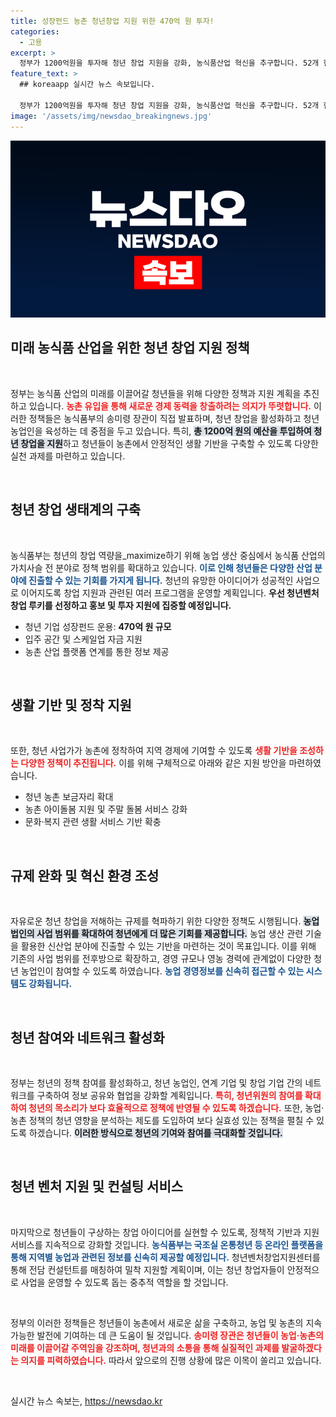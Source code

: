 ```yaml
---
title: 성장펀드 농촌 청년창업 지원 위한 470억 원 투자!
categories:
  - 고용
excerpt: >
  정부가 1200억원을 투자해 청년 창업 지원을 강화, 농식품산업 혁신을 추구합니다. 52개 현장밀착형 과제가 청년의 유입과 농촌 경제 활성화를 위한 청사진으로 제시되며, 스마트 농업과 다양한 창업 기회를 열어주는 새로운 정책이 펼쳐집니다.
feature_text: >
  ## koreaapp 실시간 뉴스 속보입니다.

  정부가 1200억원을 투자해 청년 창업 지원을 강화, 농식품산업 혁신을 추구합니다. 52개 현장밀착형 과제가 청년의 유입과 농촌 경제 활성화를 위한 청사진으로 제시되며, 스마트 농업과 다양한 창업 기회를 열어주는 새로운 정책이 펼쳐집니다.
image: '/assets/img/newsdao_breakingnews.jpg'
---
```


<p><img src="/assets/img/newsdao_breakingnews.jpg" alt="koreaapp 속보" /></p>

<h2 data-ke-size="size26">미래 농식품 산업을 위한 청년 창업 지원 정책</h2>

<p data-ke-size="size16">&nbsp;</p>

<p>정부는 농식품 산업의 미래를 이끌어갈 청년들을 위해 다양한 정책과 지원 계획을 추진하고 있습니다. <b><span style="color: #ee2323;">농촌 유입을 통해 새로운 경제 동력을 창출하려는 의지가 뚜렷합니다.</span></b> 이러한 정책들은 농식품부의 송미령 장관이 직접 발표하며, 청년 창업을 활성화하고 청년 농업인을 육성하는 데 중점을 두고 있습니다. 특히, <b><span style="background-color: #21538527;">총 1200억 원의 예산을 투입하여 청년 창업을 지원</span></b>하고 청년들이 농촌에서 안정적인 생활 기반을 구축할 수 있도록 다양한 실천 과제를 마련하고 있습니다. </p>

<p data-ke-size="size16">&nbsp;</p>

<h2 data-ke-size="size26">청년 창업 생태계의 구축</h2>

<p data-ke-size="size16">&nbsp;</p>

<p>농식품부는 청년의 창업 역량을_maximize하기 위해 농업 생산 중심에서 농식품 산업의 가치사슬 전 분야로 정책 범위를 확대하고 있습니다. <b><span style="color: #1a5490;">이로 인해 청년들은 다양한 산업 분야에 진출할 수 있는 기회를 가지게 됩니다.</span></b> 청년의 유망한 아이디어가 성공적인 사업으로 이어지도록 창업 지원과 관련된 여러 프로그램을 운영할 계획입니다. <b><span style="ee2323;">우선 청년벤처 창업 루키를 선정하고 홍보 및 투자 지원에 집중할 예정입니다.</span></b></p>

<ul>
  <li>청년 기업 성장펀드 운용: <b>470억 원 규모</b></li>
  <li>입주 공간 및 스케일업 자금 지원</li>
  <li>농촌 산업 플랫폼 연계를 통한 정보 제공</li>
</ul>

<p data-ke-size="size16">&nbsp;</p>

<h2 data-ke-size="size26">생활 기반 및 정착 지원</h2>

<p data-ke-size="size16">&nbsp;</p>

<p>또한, 청년 사업가가 농촌에 정착하여 지역 경제에 기여할 수 있도록 <b><span style="color: #ee2323;">생활 기반을 조성하는 다양한 정책이 추진됩니다.</span></b> 이를 위해 구체적으로 아래와 같은 지원 방안을 마련하였습니다. </p>

<ul>
  <li>청년 농촌 보금자리 확대</li>
  <li>농촌 아이돌봄 지원 및 주말 돌봄 서비스 강화</li>
  <li>문화·복지 관련 생활 서비스 기반 확충</li>
</ul>

<p data-ke-size="size16">&nbsp;</p>

<h2 data-ke-size="size26">규제 완화 및 혁신 환경 조성</h2>

<p data-ke-size="size16">&nbsp;</p>

<p>자유로운 청년 창업을 저해하는 규제를 혁파하기 위한 다양한 정책도 시행됩니다. <b><span style="background-color: #21538527;">농업법인의 사업 범위를 확대하여 청년에게 더 많은 기회를 제공합니다.</span></b> 농업 생산 관련 기술을 활용한 신산업 분야에 진출할 수 있는 기반을 마련하는 것이 목표입니다. 이를 위해 기존의 사업 범위를 전후방으로 확장하고, 경영 규모나 영농 경력에 관계없이 다양한 청년 농업인이 참여할 수 있도록 하였습니다. <b><span style="color: #1a5490;">농업 경영정보를 신속히 접근할 수 있는 시스템도 강화됩니다.</span></b></p>

<p data-ke-size="size16">&nbsp;</p>

<h2 data-ke-size="size26">청년 참여와 네트워크 활성화</h2>

<p data-ke-size="size16">&nbsp;</p>

<p>정부는 청년의 정책 참여를 활성화하고, 청년 농업인, 연계 기업 및 창업 기업 간의 네트워크를 구축하여 정보 공유와 협업을 강화할 계획입니다. <b><span style="color: #ee2323;">특히, 청년위원의 참여를 확대하여 청년의 목소리가 보다 효율적으로 정책에 반영될 수 있도록 하겠습니다.</span></b> 또한, 농업·농촌 정책의 청년 영향을 분석하는 제도를 도입하여 보다 실효성 있는 정책을 펼칠 수 있도록 하겠습니다. <b><span style="background-color: #21538527;">이러한 방식으로 청년의 기여와 참여를 극대화할 것입니다.</span></b></p>

<p data-ke-size="size16">&nbsp;</p>

<h2 data-ke-size="size26">청년 벤처 지원 및 컨설팅 서비스</h2>

<p data-ke-size="size16">&nbsp;</p>

<p>마지막으로 청년들이 구상하는 창업 아이디어를 실현할 수 있도록, 정책적 기반과 지원 서비스를 지속적으로 강화할 것입니다. <b><span style="color: #1a5490;">농식품부는 국조실 온통청년 등 온라인 플랫폼을 통해 지역별 농업과 관련된 정보를 신속히 제공할 예정입니다.</span></b> 청년벤처창업지원센터를 통해 전담 컨설턴트를 매칭하여 밀착 지원할 계획이며, 이는 청년 창업자들이 안정적으로 사업을 운영할 수 있도록 돕는 중추적 역할을 할 것입니다.</p>

<p data-ke-size="size16">&nbsp;</p>

<p>정부의 이러한 정책들은 청년들이 농촌에서 새로운 삶을 구축하고, 농업 및 농촌의 지속 가능한 발전에 기여하는 데 큰 도움이 될 것입니다. <b><span style="color: #ee2323;">송미령 장관은 청년들이 농업·농촌의 미래를 이끌어갈 주역임을 강조하며, 청년과의 소통을 통해 실질적인 과제를 발굴하겠다는 의지를 피력하였습니다.</span></b> 따라서 앞으로의 진행 상황에 많은 이목이 쏠리고 있습니다. </p>

<p data-ke-size="size16">&nbsp;</p>
실시간 뉴스 속보는, <a href="https://newsdao.kr" rel="dofollow">https://newsdao.kr</a>


